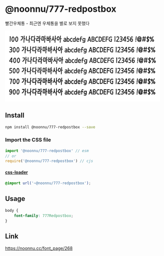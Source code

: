 # @noonnu/777-redpostbox

빨간우체통 - 최근엔 우체통을 별로 보지 못했다

![example](./example.png)

## Install

```bash
npm install @noonnu/777-redpostbox --save
```

### Import the CSS file

```js
import '@noonnu/777-redpostbox' // esm
// or
require('@noonnu/777-redpostbox') // cjs
```

#### [css-loader](https://github.com/webpack-contrib/css-loader)

```css
@import url('~@noonnu/777-redpostbox');
```

## Usage

```css
body {
    font-family: 777Redpostbox;
}
```

## Link

https://noonnu.cc/font_page/268
